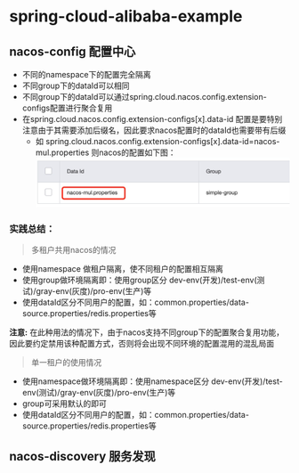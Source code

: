 # spring-cloud-alibaba-example

## nacos-config 配置中心
- 不同的namespace下的配置完全隔离
- 不同group下的dataId可以相同
- 不同group下的dataId可以通过spring.cloud.nacos.config.extension-configs配置进行聚合复用
- 在spring.cloud.nacos.config.extension-configs[x].data-id 配置是要特别注意由于其需要添加后缀名，因此要求nacos配置时的dataId也需要带有后缀
   - 如 spring.cloud.nacos.config.extension-configs[x].data-id=nacos-mul.properties 则nacos的配置如下图：
   ![](img/nacos-data-id.jpg)

### 实践总结：
> 多租户共用nacos的情况
- 使用namespace 做租户隔离，使不同租户的配置相互隔离
- 使用group做环境隔离即：使用group区分 dev-env(开发)/test-env(测试)/gray-env(灰度)/pro-env(生产)等
- 使用dataId区分不同用户的配置，如：common.properties/data-source.properties/redis.properties等

**注意:** 在此种用法的情况下，由于nacos支持不同group下的配置聚合复用功能，因此要约定禁用该种配置方式，否则将会出现不同环境的配置混用的混乱局面

> 单一租户的使用情况
- 使用namespace做环境隔离即：使用namespace区分 dev-env(开发)/test-env(测试)/gray-env(灰度)/pro-env(生产)等
- group可采用默认的即可
- 使用dataId区分不同用户的配置，如：common.properties/data-source.properties/redis.properties等

## nacos-discovery 服务发现
 
   


